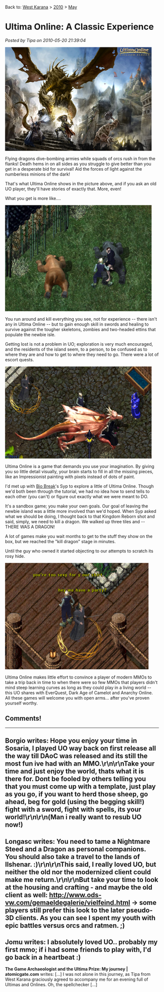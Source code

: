 Back to: [West Karana](/posts/westkarana.md) > [2010](/posts/2010/westkarana.md) > [May](./westkarana.md)
# Ultima Online: A Classic Experience

*Posted by Tipa on 2010-05-20 21:39:04*

[![](../../../uploads/2010/05/ultima_w010Q6K4J4en2.jpg "Ultima wallpaper")](../../../uploads/2010/05/ultima_w010Q6K4J4en2.jpg)

Flying dragons dive-bombing armies while squads of orcs rush in from the flanks! Death hems in on all sides as you struggle to give better than you get in a desperate bid for survival! Aid the forces of light against the numberless minions of the dark!

That's what Ultima Online shows in the picture above, and if you ask an old UO player, they'll have stories of exactly that. More, even!

What you get is more like....

[![](../../../uploads/2010/05/UOSA-2010-05-20-21-49-02-29.jpg "Killing bears")](../../../uploads/2010/05/UOSA-2010-05-20-21-49-02-29.jpg)

You run around and kill everything you see, not for experience -- there isn't any in Ultima Online -- but to gain enough skill in swords and healing to survive against the tougher skeletons, zombies and two-headed ettins that populate the newbie isle.

Getting lost is not a problem in UO; exploration is very much encouraged, and the residents of the island seem, to a person, to be confused as to where they are and how to get to where they need to go. There were a lot of escort quests.

[![](../../../uploads/2010/05/UOSA-2010-05-20-21-19-13-38.jpg "A dragon!")](../../../uploads/2010/05/UOSA-2010-05-20-21-19-13-38.jpg)

Ultima Online is a game that demands you use your imagination. By giving you so little detail visually, your brain starts to fill in all the missing pieces, like an Impressionist painting with pixels instead of dots of paint.

I'd met up with [Bio Break](http://biobreak.wordpress.com/)'s Syp to explore a little of Ultima Online. Though we'd both been through the tutorial, we had no idea how to send tells to each other (you can't) or figure out exactly what we were meant to DO.

It's a sandbox game; you make your own goals. Our goal of leaving the newbie island was a little more involved than we'd hoped. When Syp asked what we should be doing, I thought back to that Kingdom Reborn shot and said, simply, we need to kill a dragon. We walked up three tiles and -- THERE WAS A DRAGON!

A lot of games make you wait months to get to the stuff they show on the box, but we reached the "kill dragon" stage in minutes.

Until the guy who owned it started objecting to our attempts to scratch its rosy hide.

[![](../../../uploads/2010/05/UOSA-2010-05-20-21-14-33-92.jpg "The Meeting")](../../../uploads/2010/05/UOSA-2010-05-20-21-14-33-92.jpg)

Ultima Online makes little effort to convince a player of modern MMOs to take a trip back in time to when there were so few MMOs that players didn't mind steep learning curves as long as they could play in a living world -- this UO shares with EverQuest, Dark Age of Camelot and Anarchy Online. All these games will welcome you with open arms... after you've proven yourself worthy.


## Comments!
---
**Borgio** writes: Hope you enjoy your time in Sosaria, I played UO way back on first release all the way till DAoC was released and its still the most fun ive had with an MMO.\r\n\r\nTake your time and just enjoy the world, thats what it is there for.  Dont be fooled by others telling you that you must come up with a template, just play as you go, if you want to herd those sheep, go ahead, beg for gold (using the begging skill!) fight with a sword, fight with spells, its your world!\r\n\r\n(Man i really want to resub UO now!)
---
**Longasc** writes: You need to tame a Nightmare Steed and a Dragon as personal companions. You should also take a travel to the lands of Ilshenar. :)\r\n\r\nThis said, I really loved UO, but neither the old nor the modernized client could make me return.\r\n\r\nBut take your time to look at the housing and crafting - and maybe the old client as well: http://www.ods-vw.com/gemaeldegalerie/vielfeind.html -&gt; some players still prefer this look to the later pseudo-3D clients. As you can see I spent my youth with epic battles versus orcs and ratmen. ;)
---
**Jomu** writes: I absolutely loved UO.. probably my first mmo; if i had some friends to play with, I'd go back in a heartbeat :)
---
**The Game Archaeologist and the Ultima Prize: My journey | atomicgate.com** writes: [...] I was not alone in this journey, as Tipa from West Karana graciously agreed to accompany me for an evening full of Ultimas and Onlines. Oh, the spellchecker [...]
